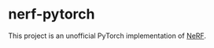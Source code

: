 # nerf-pytorch


This project is an unofficial PyTorch implementation of [NeRF](http://www.matthewtancik.com/nerf).
